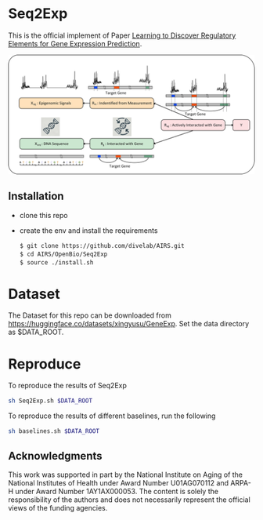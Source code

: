 # Seq2Exp

This is the official implement of Paper [Learning to Discover Regulatory Elements for Gene Expression Prediction]().

![causal_figure](images/causal_figure.jpg)

## Installation

- clone this repo
- create the env and install the requirements
  
  ```bash
  $ git clone https://github.com/divelab/AIRS.git
  $ cd AIRS/OpenBio/Seq2Exp
  $ source ./install.sh
  ```

# Dataset

The Dataset for this repo can be downloaded from https://huggingface.co/datasets/xingyusu/GeneExp. Set the data directory as $DATA_ROOT.

# Reproduce

To reproduce the results of Seq2Exp
```bash
sh Seq2Exp.sh $DATA_ROOT
```

To reproduce the results of different baselines, run the following
```bash
sh baselines.sh $DATA_ROOT
```


[//]: # (## Citation)

[//]: # ()
[//]: # (Please cite our paper if you find our paper useful.)

[//]: # (```)

[//]: # (@inproceedings{yu2023efficient,)

[//]: # (  title={Efficient and Equivariant Graph Networks for Predicting Quantum Hamiltonian},)

[//]: # (  author={Yu, Haiyang and Xu, Zhao and Qian, Xiaofeng and Qian, Xiaoning and Ji, Shuiwang},)

[//]: # (  booktitle={International Conference on Machine Learning},)

[//]: # (  year={2023},)

[//]: # (  organization={PMLR})

[//]: # (})

[//]: # (```)

## Acknowledgments

This work was supported in part by the National Institute on Aging of the National Institutes of Health under Award Number U01AG070112 and ARPA-H under Award Number 1AY1AX000053. The content is solely the responsibility of the authors and does not necessarily represent the official views of the funding agencies.